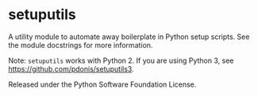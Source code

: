 setuputils
==========

A utility module to automate away boilerplate in Python setup scripts.
See the module docstrings for more information.

Note: ``setuputils`` works with Python 2. If you are using Python 3,
see https://github.com/pdonis/setuputils3.

Released under the Python Software Foundation License.
